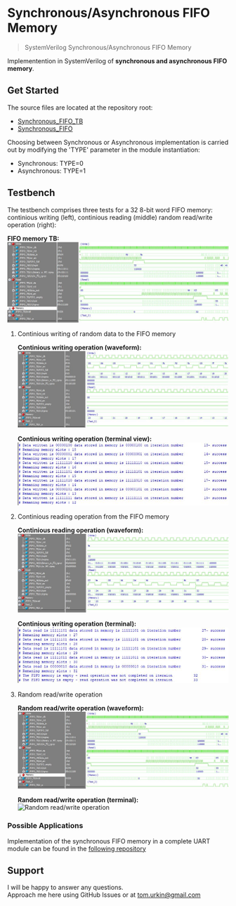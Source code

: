 # Synchronous/Asynchronous FIFO Memory

> SystemVerilog Synchronous/Asynchronous FIFO Memory  

Implementention in SystemVerilog of __synchronous and asynchronous FIFO memory__.  

## Get Started

The source files  are located at the repository root:

- [Synchronous_FIFO_TB](./Synchronous_FIFO_TB.sv)
- [Synchronous_FIFO](./Synchronous_FIFO.sv)

Choosing between Synchronous or Asynchronous implementation is carried out by modifying the 'TYPE' parameter in the module instantiation:
- Synchronous: TYPE=0
- Asynchronous: TYPE=1

## Testbench

The testbench comprises three tests for a 32 8-bit word FIFO memory: continious writing (left), continious reading (middle) random read/write operation (right):

**FIFO memory TB:**
	![FIFO memory TB](./docs/read_write_mix.JPG) 

1.	Continious writing of random data to the FIFO memory

	**Continious writing operation (waveform):**
		![Continious writing operation](./docs/write_zoom.JPG) 

	**Continious writing operation (terminal view):**
		![QuestaSim wave window](./docs/write_zoom_2.JPG)  
	
	
2.	Continious reading operation from the FIFO memory  
	
	**Continious reading operation (waveform):**
		![QuestaSim terminal window](./docs/read_zoom.JPG) 

	**Continious writing operation (terminal):**
		![QuestaSim wave window](./docs/read_zoom_2.JPG)  
	
3.	Random read/write operation 

	**Random read/write operation (waveform):**
		![Random read/write operation](./docs/read_write_mix.JPG) 

	**Random read/write operation (terminal):**
		![Random read/write operation](./docs/read_write_mix_2.JPG)  
	


### Possible Applications

Implementation of the synchronous FIFO memory in a complete UART module can be found in the [following repository](https://github.com/tom-urkin/UART)

## Support

I will be happy to answer any questions.  
Approach me here using GitHub Issues or at tom.urkin@gmail.com